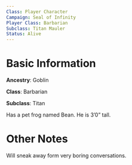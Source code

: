 ```yaml
---
Class: Player Character
Campaign: Seal of Infinity
Player Class: Barbarian
Subclass: Titan Mauler
Status: Alive
---
```

# Basic Information
**Ancestry**: Goblin

**Class**: Barbarian

**Subclass**: Titan

Has a pet frog named Bean. He is 3’0” tall.
# Other Notes
Will sneak away form very boring conversations.
